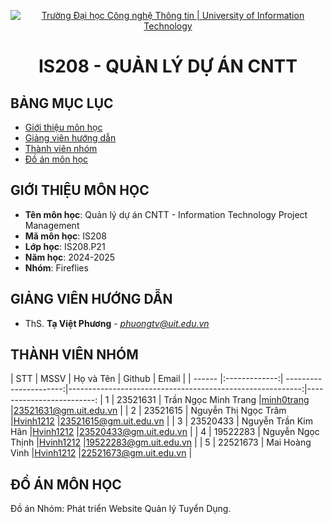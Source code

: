 <p align="center">
  <a href="https://www.uit.edu.vn/" title="Trường Đại học Công nghệ Thông tin" style="border: 5;">
    <img src="https://i.imgur.com/WmMnSRt.png" alt="Trường Đại học Công nghệ Thông tin | University of Information Technology">
  </a>
</p>

<!-- Title -->
<h1 align="center"><b>IS208 - QUẢN LÝ DỰ ÁN CNTT</b></h1>



## BẢNG MỤC LỤC
* [ Giới thiệu môn học](#gioithieumonhoc)
* [ Giảng viên hướng dẫn](#giangvien)
* [ Thành viên nhóm](#thanhvien)
* [ Đồ án môn học](#doan)


## GIỚI THIỆU MÔN HỌC
<a name="gioithieumonhoc"></a>
* **Tên môn học**: Quản lý dự án CNTT - Information Technology Project Management
* **Mã môn học**: IS208
* **Lớp học**: IS208.P21
* **Năm học**: 2024-2025
* **Nhóm**: Fireflies


## GIẢNG VIÊN HƯỚNG DẪN
<a name="giangvien"></a>
* ThS. **Tạ Việt Phương** - *phuongtv@uit.edu.vn*


## THÀNH VIÊN NHÓM
<a name="thanhvien"></a>
| STT    | MSSV          | Họ và Tên              | Github                                                    | Email                   |
| ------ |:-------------:| ----------------------:|----------------------------------------------------------:|-------------------------:
| 1      | 23521631      | Trần Ngọc Minh Trang   |[minh0trang](https://github.com/minh0trang)                |23521631@gm.uit.edu.vn   |
| 2      | 23521615      | Nguyễn Thị Ngọc Trâm   |[Hvinh1212](https://github.com/Hvinh1212)                  |23521615@gm.uit.edu.vn   |
| 3      | 23520433      | Nguyễn Trần Kim Hân    |[Hvinh1212](https://github.com/Hvinh1212)                  |23520433@gm.uit.edu.vn   |
| 4      | 19522283      | Nguyễn Ngọc Thịnh      |[Hvinh1212](https://github.com/Hvinh1212)                  |19522283@gm.uit.edu.vn   |
| 5      | 22521673      | Mai Hoàng Vinh         |[Hvinh1212](https://github.com/Hvinh1212)                  |22521673@gm.uit.edu.vn   |


## ĐỒ ÁN MÔN HỌC
<a name="doan"></a>
Đồ án Nhóm: Phát triển Website Quản lý Tuyển Dụng.
